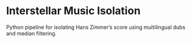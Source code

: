 # Interstellar Music Isolation

Python pipeline for isolating Hans Zimmer’s score using multilingual dubs and median filtering.
